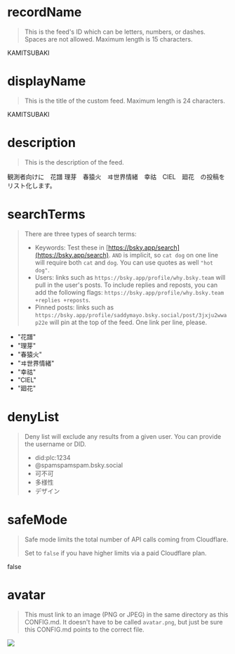 
# recordName

> This is the feed's ID which can be letters, numbers, or dashes. Spaces are not allowed. Maximum length is 15 characters.

KAMITSUBAKI

# displayName

> This is the title of the custom feed. Maximum length is 24 characters.

KAMITSUBAKI

# description

> This is the description of the feed.

観測者向けに　花譜 理芽　春猿火　ヰ世界情緒　幸祜　CIEL　廻花　の投稿をリスト化します。

# searchTerms

> There are three types of search terms:
>
> - Keywords: Test these in [https://bsky.app/search](https://bsky.app/search). `AND` is implicit, so `cat dog` on one line will require both `cat` and `dog`. You can use quotes as well `"hot dog"`.
> - Users: links such as `https://bsky.app/profile/why.bsky.team` will pull in the user's posts. To include replies and reposts, you can add the following flags: `https://bsky.app/profile/why.bsky.team +replies +reposts`.
> - Pinned posts: links such as `https://bsky.app/profile/saddymayo.bsky.social/post/3jxju2wwap22e` will pin at the top of the feed. One link per line, please.

- "花譜"
- "理芽"
- "春猿火"
- "ヰ世界情緒"
- "幸祜"
- "CIEL"
- "廻花"

# denyList

> Deny list will exclude any results from a given user. You can provide the username or DID.
>
> - did:plc:1234
> - @spamspamspam.bsky.social
> - 可不可
> - 多様性
> - デザイン
> 
# safeMode

> Safe mode limits the total number of API calls coming from Cloudflare.
>
> Set to `false` if you have higher limits via a paid Cloudflare plan.

false

# avatar

> This must link to an image (PNG or JPEG) in the same directory as this CONFIG.md. It doesn't have to be called `avatar.png`, but just be sure this CONFIG.md points to the correct file.

![](avatar.png)
